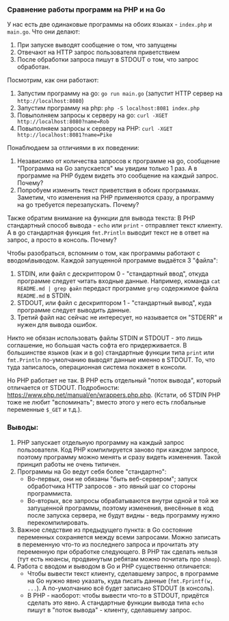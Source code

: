 ### Сравнение работы программ на PHP и на Go

У нас есть две одинаковые программы на обоих языках - `index.php` и `main.go`. Что они делают:

1. При запуске выводят сообщение о том, что запущены
2. Отвечают на HTTP запрос пользователя приветствием
3. После обработки запроса пишут в STDOUT о том, что запрос обработан.

Посмотрим, как они работают:

1. Запустим программу на go: `go run main.go` (запустит HTTP сервер на `http://localhost:8080`)
2. Запустим программу на php: `php -S localhost:8081 index.php`
3. Повыполняем запросы к серверу на go: `curl -XGET http://localhost:8080?name=Rob`
4. Повыполняем запросы к серверу на PHP: `curl -XGET http://localhost:8081?name=Pike`

Понаблюдаем за отличиями в их поведении:

1. Независимо от количества запросов к программе на go, сообщение "Программа на Go запускается" мы увидим только 1 раз.
А в программе на PHP будем видеть это сообщение на каждый запрос. Почему?
2. Попробуем изменить текст приветствия в обоих программах. Заметим, что изменения на PHP применяются сразу, а программу на go требуется перезапускать. Почему?

Также обратим внимание на функции для вывода текста:
В PHP стандартный способ вывода - `echo` или `print` - отправляет текст клиенту. А в go стандартная функция `fmt.Println` выводит текст не в ответ на запрос, а просто в консоль. Почему?

Чтобы разобраться, вспомним о том, как программы работают с вводом\выводом. Каждой запущенной программе выдаётся 3 "файла":
1. STDIN, или файл с дескриптором 0 - "стандартный ввод", откуда программе следует читать входные данные.
Например, команда `cat README.md | grep файл` передаст программе `grep` содержимое файла `README.md` в STDIN.
2. STDOUT, или файл с дескриптором 1 - "стандартный вывод", куда программе следует выводить данные.
3. Третий файл нас сейчас не интересует, но называется он "STDERR" и нужен для вывода ошибок.

Никто не обязан использовать файлы STDIN и STDOUT - это лишь соглашение, но большая часть софта его придерживается. В большинстве языков (как и в go) стандартные функции типа `print` или `fmt.Println` по-умолчанию выводят данные именно в STDOUT. То, что туда записалось, операционная система покажет в консоли.

Но PHP работает не так. В PHP есть отдельный "поток вывода", который отличается от STDOUT. Подробности: https://www.php.net/manual/en/wrappers.php.php.
(Кстати, об STDIN PHP тоже не любит "вспоминать"; вместо этого у него есть глобальные переменные `$_GET` и т.д.).

### Выводы:

1. PHP запускает отдельную программу на каждый запрос пользователя. 
Код PHP компилируется заново при каждом запросе, поэтому программу можно менять и сразу видеть изменения. Такой принцип работы не очень типичен.
2. Программы на Go ведут себя более "стандартно":
   * Во-первых, они не обязаны "быть веб-сервером"; запуск обработчика HTTP запросов - это явный шаг со стороны программиста.
   * Во-вторых, все запросы обрабатываются внутри одной и той же запущенной программы, поэтому изменения, внесённые в код после запуска сервера, не будут видны - ведь программу нужно перекомпилировать.
3. Важное следствие из предыдущего пункта: в Go состояние переменных сохраняется между всеми запросами. Можно записать в переменную что-то из последнего запроса и прочитать эту переменную при обработке следующего. В PHP так сделать нельзя (тут есть нюансы, продвинутым ребятам можно почитать про `shmop`).
4. Работа с вводом и выводом в Go и PHP существенно отличается:
   * Чтобы вывести текст клиенту, сделавшему запрос, в программе на Go нужно явно указать, куда писать данные (`fmt.Fprintf(w, ...`). А по-умолчанию всё будет записано STDOUT (в консоль). 
   * В PHP - наоборот: чтобы вывести что-то в STDOUT, придётся сделать это явно. А стандартные функции вывода типа `echo` пишут в "поток вывода" - клиенту, сделавшему запрос.

